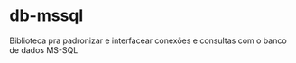 # db-mssql
Biblioteca pra padronizar e interfacear conexões e consultas com o banco de dados MS-SQL
